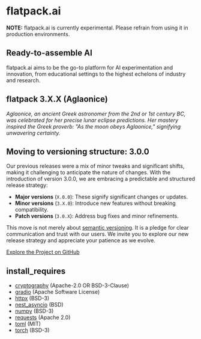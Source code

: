 # flatpack.ai

**NOTE:** flatpack.ai is currently experimental. Please refrain from using it in production environments.

## Ready-to-assemble AI

flatpack.ai aims to be the go-to platform for AI experimentation and innovation, from educational settings to the
highest echelons of industry and research.

## flatpack 3.X.X (Aglaonice)

*Aglaonice, an ancient Greek astronomer from the 2nd or 1st century BC, was celebrated for her precise lunar eclipse
predictions. Her mastery inspired the Greek proverb: "As the moon obeys Aglaonice," signifying unwavering certainty.*

## Moving to versioning structure: 3.0.0

Our previous releases were a mix of minor tweaks and significant shifts, making it challenging to anticipate the nature
of changes. With the introduction of version 3.0.0, we are embracing a predictable and structured release strategy:

- **Major versions** (`X.0.0`): These signify significant changes or updates.
- **Minor versions** (`3.X.0`): Introduce new features without breaking compatibility.
- **Patch versions** (`3.0.X`): Address bug fixes and minor refinements.

This move is not merely about [semantic versioning](https://semver.org/). It is a pledge for clear communication and
trust with our users. We invite you to explore our new release strategy and appreciate your patience as we evolve.

[Explore the Project on GitHub](https://github.com/romlingroup/flatpack-ai)

## install_requires

- [cryptography](https://pypi.org/project/cryptography/) (Apache-2.0 OR BSD-3-Clause)
- [gradio](https://pypi.org/project/gradio/) (Apache Software License)
- [httpx](https://pypi.org/project/httpx/) (BSD-3)
- [nest_asyncio](https://pypi.org/project/nest-asyncio/) (BSD)
- [numpy](https://pypi.org/project/numpy/) (BSD-3)
- [requests](https://pypi.org/project/requests/) (Apache 2.0)
- [toml](https://pypi.org/project/toml/) (MIT)
- [torch](https://pypi.org/project/torch/) (BSD-3)
